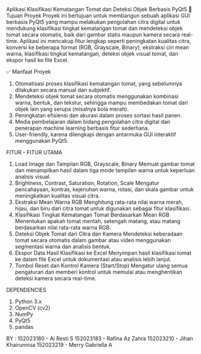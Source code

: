 Aplikasi Klasifikasi Kematangan Tomat dan Deteksi Objek Berbasis PyQt5
📌 Tujuan Proyek
Proyek ini bertujuan untuk membangun sebuah aplikasi GUI berbasis PyQt5 yang mampu melakukan pengolahan citra digital untuk mendukung klasifikasi tingkat kematangan tomat dan mendeteksi objek tomat secara otomatis, baik dari gambar statis maupun kamera secara real-time. Aplikasi ini mencakup fitur lengkap seperti peningkatan kualitas citra, konversi ke beberapa format (RGB, Grayscale, Binary), ekstraksi ciri mean warna, klasifikasi tingkat kematangan, deteksi objek visual tomat, dan ekspor hasil ke file Excel.

✅ Manfaat Proyek
1. Otomatisasi proses klasifikasi kematangan tomat, yang sebelumnya dilakukan secara manual dan subjektif.
2. Mendeteksi objek tomat secara otomatis menggunakan kombinasi warna, bentuk, dan tekstur, sehingga mampu membedakan tomat dari objek lain yang serupa (misalnya bola merah).
3. Peningkatan efisiensi dan akurasi dalam proses sortasi hasil panen.
4. Media pembelajaran dalam bidang pengolahan citra digital dan penerapan machine learning berbasis fitur sederhana.
5. User-friendly, karena dilengkapi dengan antarmuka GUI interaktif menggunakan PyQt5.

FITUR - FITUR UTAMA
1. Load Image dan Tampilan RGB, Grayscale, Binary
   Memuat gambar tomat dan menampilkan hasil dalam tiga mode tampilan warna untuk keperluan analisis visual.
2. Brightness, Contrast, Saturation, Rotation, Scale
   Mengatur pencahayaan, kontras, kejenuhan warna, rotasi, dan skala gambar untuk meningkatkan kualitas visual citra.
3. Ekstraksi Mean Warna RGB
   Menghitung rata-rata nilai warna merah, hijau, dan biru dari citra tomat untuk digunakan sebagai fitur klasifikasi.
4. Klasifikasi Tingkat Kematangan Tomat Berdasarkan Mean RGB
   Menentukan apakah tomat mentah, setengah matang, atau matang berdasarkan nilai rata-rata warna RGB.
5. Deteksi Objek Tomat dari Citra dan Kamera
   Mendeteksi keberadaan tomat secara otomatis dalam gambar atau video menggunakan segmentasi warna dan analisis bentuk.
6. Ekspor Data Hasil Klasifikasi ke Excel
   Menyimpan hasil klasifikasi tomat ke dalam file Excel untuk dokumentasi atau analisis lebih lanjut.
7. Tombol Reset dan Kontrol Kamera (Start/Stop)
   Mengatur ulang semua pengaturan dan memberi kontrol untuk memulai atau menghentikan deteksi kamera secara real-time.

DEPENDENCIES
1. Python 3.x
2. OpenCV (cv2)
3. NumPy
4. PyQt5
5. pandas

BY : 152023180 - Ai Resti S
     152023183 - Rafina Az Zahra
     152023210 - Jihan Khairunnisa
     152023219 - Merry Gabriella A
